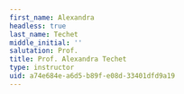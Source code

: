 ```yaml
---
first_name: Alexandra
headless: true
last_name: Techet
middle_initial: ''
salutation: Prof.
title: Prof. Alexandra Techet
type: instructor
uid: a74e684e-a6d5-b89f-e08d-33401dfd9a19
---
```

